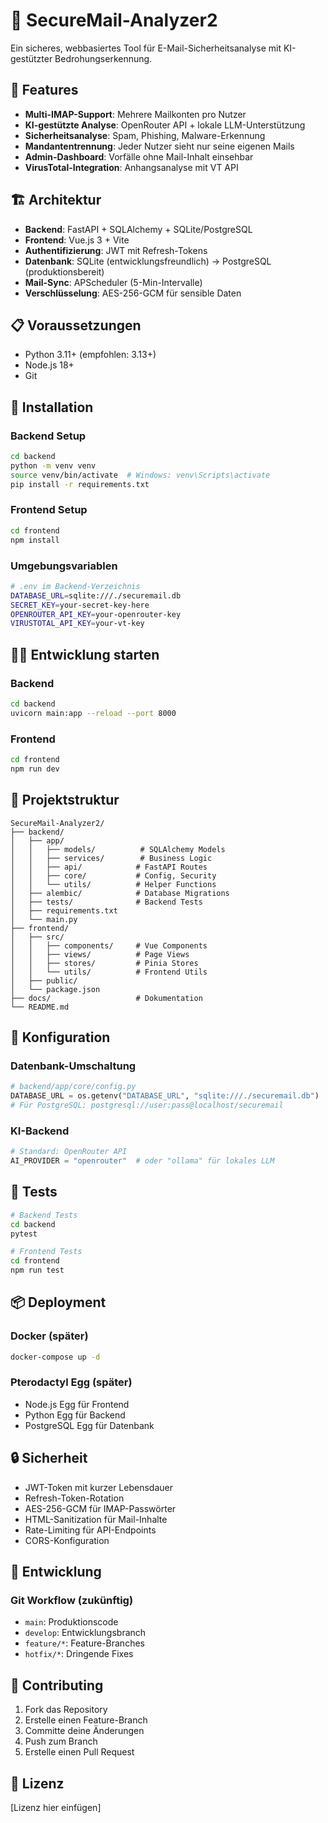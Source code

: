 # 🔐 SecureMail-Analyzer2

Ein sicheres, webbasiertes Tool für E-Mail-Sicherheitsanalyse mit KI-gestützter Bedrohungserkennung.

## 🎯 Features

- **Multi-IMAP-Support**: Mehrere Mailkonten pro Nutzer
- **KI-gestützte Analyse**: OpenRouter API + lokale LLM-Unterstützung
- **Sicherheitsanalyse**: Spam, Phishing, Malware-Erkennung
- **Mandantentrennung**: Jeder Nutzer sieht nur seine eigenen Mails
- **Admin-Dashboard**: Vorfälle ohne Mail-Inhalt einsehbar
- **VirusTotal-Integration**: Anhangsanalyse mit VT API

## 🏗 Architektur

- **Backend**: FastAPI + SQLAlchemy + SQLite/PostgreSQL
- **Frontend**: Vue.js 3 + Vite
- **Authentifizierung**: JWT mit Refresh-Tokens
- **Datenbank**: SQLite (entwicklungsfreundlich) → PostgreSQL (produktionsbereit)
- **Mail-Sync**: APScheduler (5-Min-Intervalle)
- **Verschlüsselung**: AES-256-GCM für sensible Daten

## 📋 Voraussetzungen

- Python 3.11+ (empfohlen: 3.13+)
- Node.js 18+
- Git

## 🚀 Installation

### Backend Setup
```bash
cd backend
python -m venv venv
source venv/bin/activate  # Windows: venv\Scripts\activate
pip install -r requirements.txt
```

### Frontend Setup
```bash
cd frontend
npm install
```

### Umgebungsvariablen
```bash
# .env im Backend-Verzeichnis
DATABASE_URL=sqlite:///./securemail.db
SECRET_KEY=your-secret-key-here
OPENROUTER_API_KEY=your-openrouter-key
VIRUSTOTAL_API_KEY=your-vt-key
```

## 🏃‍♂️ Entwicklung starten

### Backend
```bash
cd backend
uvicorn main:app --reload --port 8000
```

### Frontend
```bash
cd frontend
npm run dev
```

## 📁 Projektstruktur

```
SecureMail-Analyzer2/
├── backend/
│   ├── app/
│   │   ├── models/          # SQLAlchemy Models
│   │   ├── services/        # Business Logic
│   │   ├── api/            # FastAPI Routes
│   │   ├── core/           # Config, Security
│   │   └── utils/          # Helper Functions
│   ├── alembic/            # Database Migrations
│   ├── tests/              # Backend Tests
│   ├── requirements.txt
│   └── main.py
├── frontend/
│   ├── src/
│   │   ├── components/     # Vue Components
│   │   ├── views/          # Page Views
│   │   ├── stores/         # Pinia Stores
│   │   └── utils/          # Frontend Utils
│   ├── public/
│   └── package.json
├── docs/                   # Dokumentation
└── README.md
```

## 🔧 Konfiguration

### Datenbank-Umschaltung
```python
# backend/app/core/config.py
DATABASE_URL = os.getenv("DATABASE_URL", "sqlite:///./securemail.db")
# Für PostgreSQL: postgresql://user:pass@localhost/securemail
```

### KI-Backend
```python
# Standard: OpenRouter API
AI_PROVIDER = "openrouter"  # oder "ollama" für lokales LLM
```

## 🧪 Tests

```bash
# Backend Tests
cd backend
pytest

# Frontend Tests
cd frontend
npm run test
```

## 📦 Deployment

### Docker (später)
```bash
docker-compose up -d
```

### Pterodactyl Egg (später)
- Node.js Egg für Frontend
- Python Egg für Backend
- PostgreSQL Egg für Datenbank

## 🔒 Sicherheit

- JWT-Token mit kurzer Lebensdauer
- Refresh-Token-Rotation
- AES-256-GCM für IMAP-Passwörter
- HTML-Sanitization für Mail-Inhalte
- Rate-Limiting für API-Endpoints
- CORS-Konfiguration

## 📝 Entwicklung

### Git Workflow (zukünftig)
- `main`: Produktionscode
- `develop`: Entwicklungsbranch
- `feature/*`: Feature-Branches
- `hotfix/*`: Dringende Fixes

## 🤝 Contributing

1. Fork das Repository
2. Erstelle einen Feature-Branch
3. Committe deine Änderungen
4. Push zum Branch
5. Erstelle einen Pull Request

## 📄 Lizenz

[Lizenz hier einfügen] 